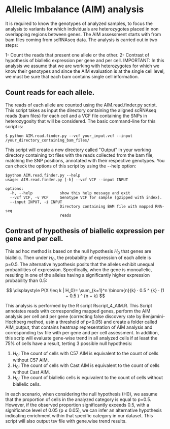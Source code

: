 # Allelic Imbalance (AIM) analysis 
It is required to know the genotypes of analyzed samples, to focus the analysis to variants for which individuals are heterozygotes placed in non overlapping regions between genes. The AIM assessment starts with from bam files coming from scRNAseq data. The analysis is carried out in two steps:

1- Count the reads that present one allele or the other.
2- Contrast of hypothesis of biallelic expression per gene and per cell.
IMPORTANT: In this analysis we assume that we are working with heterozygotes for which we know their genotypes and since the AIM evaluation is at the single cell level, we must be sure that each bam contains single cell information.
## Count reads for each allele.
The reads of each allele are counted using the AIM.read.finder.py script. This script takes as input the directory containing the aligned scRNAseq reads (bam files) for each cell and a VCF file containing the SNPs in heterozygosity that will be considered. The basic command-line for this script is:
```console
$ python AIM.read.finder.py --vcf your_input.vcf --input /your_directory_containing_bam_files/
```
This script will create a new directory called "Output" in your working directory containing txt files with the reads collected from the bam file, matching the SNP positions, annotated with their respective genotypes.
You can check the options of this script by using the --help option:
```console
$python AIM.read.finder.py --help
usage: AIM.read.finder.py [-h] --vcf VCF --input INPUT

options:
  -h, --help            show this help message and exit
  --vcf VCF, -v VCF     Genotype VCF for sample (gzipped with index).
  --input INPUT, -i INPUT
                        Directory containing BAM file with mapped RNA-seq
                        reads
```
## Contrast of hypothesis of biallelic expression per gene and per cell.

This ad hoc method is based on the null hypothesis $H_0$ that genes are biallelic. Then under $H_0$, the probability of expression of each allele is p=0.5. The alternative hypothesis posits that the alleles exhibit unequal probabilities of expression. Specifically, when the gene is monoallelic, resulting in one of the alleles having a significantly higher expression probability than 0.5:

$$
\displaystyle
P(X \leq k | H_0)=
 \sum_{k=1}^n \binom{n}{k} · 0.5 ^ {k} · (1 − 0.5 ) ^ {n − k} 
$$

This analysis is performed by the R script Rscript_4_AIM.R. This Script annotates reads with corresponding mapped genes, perform the AIM analysis per cell and per gene (correcting false discovery rate by Benjamini-Hochberg method, usin a threshold of p<0.05) and create a folder called AIM_output, that contains heatmap representation of AIM analysis and corresponding tsv file with per gene and per cell assessment. In addition, this scrip will evaluate gene-wise trend in all analyzed cells if at least the 75% of cells have a result, terting 3 possible null hypothesis:
1. $H_0$: The count of cells with C57 AIM is equivalent to the count of cells without C57 AIM.
2. $H_0$: The count of cells with Cast AIM is equivalent to the count of cells without Cast AIM.
3. $H_0$: The count of biallelic cells is equivalent to the count of cells without biallelic cells.

In each scenario, when considering the null hypothesis (H0), we assume that the proportion of cells in the analyzed category is equal to p=0.5. However, if the observed proportion significantly exceeds 0.5, with a significance level of 0.05 (p ≤ 0.05), we can infer an alternative hypothesis indicating enrichment within that specific category in our dataset. This script will also output tsv file with gene.wise trend results.
